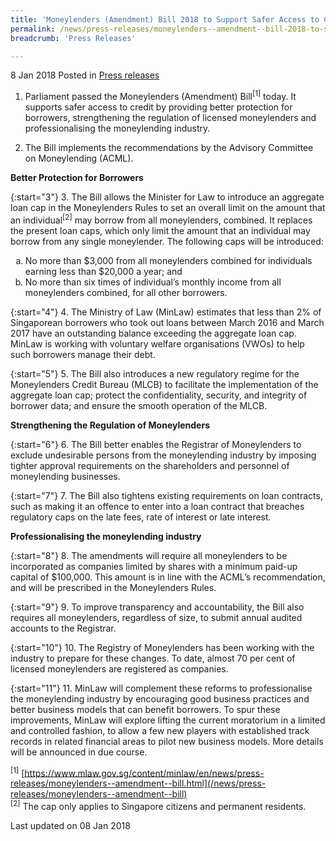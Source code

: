```yaml
---
title: 'Moneylenders (Amendment) Bill 2018 to Support Safer Access to Credit for Borrowers'
permalink: /news/press-releases/moneylenders--amendment--bill-2018-to-support-safer-access-to-cr
breadcrumb: 'Press Releases'

---
```



8 Jan 2018 Posted in [Press releases](/news/press-releases)

1. Parliament passed the Moneylenders (Amendment) Bill<sup>[1]</sup> today. It supports safer access to credit by providing better protection for borrowers, strengthening the regulation of licensed moneylenders and professionalising the moneylending industry.

2. The Bill implements the recommendations by the Advisory Committee on Moneylending (ACML).

**Better Protection for Borrowers**

{:start="3"}
3. The Bill allows the Minister for Law to introduce an aggregate loan cap in the Moneylenders Rules to set an overall limit on the amount that an individual<sup>[2]</sup> may borrow from all moneylenders, combined. It replaces the present loan caps, which only limit the amount that an individual may borrow from any single moneylender. The following caps will be introduced:

<ol style="list-style-type: lower-alpha;">
<li>No more than $3,000 from all moneylenders combined for individuals earning less than $20,000 a year; and</li>
<li>No more than six times of individual’s monthly income from all moneylenders combined, for all other borrowers.</li>
</ol>

{:start="4"}
4. The Ministry of Law (MinLaw) estimates that less than 2% of Singaporean borrowers who took out loans between March 2016 and March 2017 have an outstanding balance exceeding the aggregate loan cap. MinLaw is working with voluntary welfare organisations (VWOs) to help such borrowers manage their debt.

{:start="5"}
5. The Bill also introduces a new regulatory regime for the Moneylenders Credit Bureau (MLCB) to facilitate the implementation of the aggregate loan cap; protect the confidentiality, security, and integrity of borrower data; and ensure the smooth operation of the MLCB.

**Strengthening the Regulation of Moneylenders**

{:start="6"}
6. The Bill better enables the Registrar of Moneylenders to exclude undesirable persons from the moneylending industry by imposing tighter approval requirements on the shareholders and personnel of moneylending businesses.

{:start="7"}
7. The Bill also tightens existing requirements on loan contracts, such as making it an offence to enter into a loan contract that breaches regulatory caps on the late fees, rate of interest or late interest.

**Professionalising the moneylending industry**

{:start="8"}
8. The amendments will require all moneylenders to be incorporated as companies limited by shares with a minimum paid-up capital of $100,000. This amount is in line with the ACML’s recommendation, and will be prescribed in the Moneylenders Rules.

{:start="9"}
9. To improve transparency and accountability, the Bill also requires all moneylenders, regardless of size, to submit annual audited accounts to the Registrar.

{:start="10"}
10. The Registry of Moneylenders has been working with the industry to prepare for these changes. To date, almost 70 per cent of licensed moneylenders are registered as companies.

{:start="11"}
11. MinLaw will complement these reforms to professionalise the moneylending industry by encouraging good business practices and better business models that can benefit borrowers. To spur these improvements, MinLaw will explore lifting the current moratorium in a limited and controlled fashion, to allow a few new players with established track records in related financial areas to pilot new business models. More details will be announced in due course.

<sup>[1]</sup> [https://www.mlaw.gov.sg/content/minlaw/en/news/press-releases/moneylenders--amendment--bill.html](/news/press-releases/moneylenders--amendment--bill)  
<sup>[2]</sup> The cap only applies to Singapore citizens and permanent residents.

<p class="right-side-updated">Last updated on 08 Jan 2018</p>

